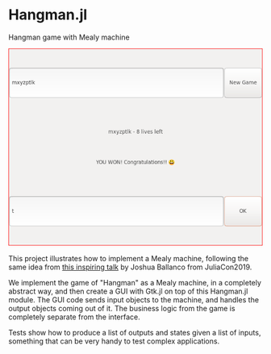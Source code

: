 # Hangman.jl
Hangman game with Mealy machine

<img src="hangman.png">

This project illustrates how to implement a Mealy machine, following the same idea from [this inspiring talk](https://www.youtube.com/watch?v=WGT9_cEImAk) by Joshua Ballanco from JuliaCon2019.

We implement the game of "Hangman" as a Mealy machine, in a completely abstract way, and then create a GUI with Gtk.jl on top of this Hangman.jl module. The GUI code sends input objects to the machine, and handles the output objects coming out of it. The business logic from the game is completely separate from the interface.

Tests show how to produce a list of outputs and states given a list of inputs, something that can be very handy to test complex applications.
